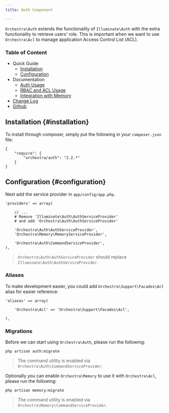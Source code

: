 ```yaml
---
title: Auth Component

---
```


`Orchestra\Auth` extends the functionality of `Illuminate\Auth` with the extra functionality to retrieve users' role. This is important when we want to use `Orchestra\Acl` to manage application Access Control List (ACL).

### Table of Content

* Quick Guide
  - [Installation](#installation)
  - [Configuration](#configuration)
* Documentation
  - [Auth Usage](/docs/2.2/components/auth/usage)
  - [RBAC and ACL Usage](/docs/2.2/components/auth/rbac)
  - [Integration with Memory](/docs/2.2/components/auth/memory-integration)
* [Change Log](/docs/2.2/components/auth/changes#v2-2)
* [Github](https://github.com/orchestral/auth)

## Installation {#installation}

To install through composer, simply put the following in your `composer.json` file:

	{
		"require": {
			"orchestra/auth": "2.2.*"
		}
	}

## Configuration {#configuration}

Next add the service provider in `app/config/app.php`.

	'providers' => array(

		// ...
		# Remove 'Illuminate\Auth\AuthServiceProvider'
		# and add 'Orchestra\Auth\AuthServiceProvider'

		'Orchestra\Auth\AuthServiceProvider',
		'Orchestra\Memory\MemoryServiceProvider',

		'Orchestra\Auth\CommandServiceProvider',
	),

> `Orchestra\Auth\AuthServiceProvider` should replace `Illuminate\Auth\AuthServiceProvider`.

### Aliases

To make development easier, you could add `Orchestra\Support\Facades\Acl` alias for easier reference:

	'aliases' => array(

		'Orchestra\Acl' => 'Orchestra\Support\Facades\Acl',

	),

### Migrations

Before we can start using `Orchestra\Auth`, please run the following:

	php artisan auth:migrate

> The command utility is enabled via `Orchestra\Auth\CommandServiceProvider`.

Optionally you can enable `Orchestra\Memory` to use it with `Orchestra\Acl`, please run the following:

	php artisan memory:migrate

> The command utility is enabled via `Orchestra\Memory\CommandServiceProvider`.


